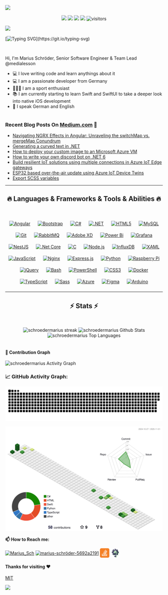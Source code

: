 ![](assets/Bottom_up.svg)

<!--   my-icons -->
<p align="center">
    <a href="https://github.com/schroedermarius/schroedermarius"><img src="https://img.shields.io/badge/status-updating-brightgreen.svg"></a>
    <a href="https://github.com/schroedermarius/schroedermarius/graphs/contributors"><img src="https://img.shields.io/github/contributors/schroedermarius/schroedermarius?color=blue"></a>
    <a href="https://github.com/schroedermarius/schroedermarius/stargazers"><img src="https://img.shields.io/github/stars/schroedermarius/schroedermarius.svg?logo=github"></a>
    <a href="https://github.com/schroedermarius/schroedermarius/network/members"><img src="https://img.shields.io/github/forks/schroedermarius/schroedermarius.svg?color=blue&logo=github"></a>
    <img src="https://visitor-badge.laobi.icu/badge?page_id=schroedermarius.schroedermarius" alt="visitors"/>   
</p>

<!--   my-header-img -->

![](./src/header_.png)

<!--   my-ticker -->

[![Typing SVG](https://readme-typing-svg.herokuapp.com?color=%2336BCF7&center=true&vCenter=true&width=600&lines=Hi+there+👋,+I+am+Marius+Schröder;+Welcome+to+My+Profile!;Over+7+years+of+programming+experience;Always+learning+new+things+;)](https://git.io/typing-svg)

<!--   my-info -->
<br>
<p>Hi, I'm Marius Schröder, Senior Software Engineer & Team Lead @medialesson</p>
<ul>
  <li>💻 I love writing code and learn anythings about it</li>
  <li>💻 I am a passionate developer from Germany</li>
  <li>🏋🏼‍♀️ I am a sport enthusiast</li>
  <li>📚 I am currently starting to learn Swift and SwiftUI to take a deeper look into native iOS development</li>
  <li>💬 I speak German and English</li>
  <br>
</ul>


### Recent Blog Posts On [Medium.com](https://medium.com/@mariusschroeder) 📝
<!-- MEDIUM-BLOG-POST-LIST:START -->
- [Navigating NGRX Effects in Angular: Unraveling the switchMap vs. mergeMap Conundrum](https://medium.com/medialesson/navigating-ngrx-effects-in-angular-unraveling-the-switchmap-vs-mergemap-conundrum-393d65a0dc8f?source=rss-4bc650e7a5a6------2)
- [Generating a curved text in .NET](https://medium.com/medialesson/generating-a-curved-text-in-net-d8a38209c5e2?source=rss-4bc650e7a5a6------2)
- [How to deploy your custom image to an Microsoft Azure VM](https://medium.com/medialesson/how-to-deploy-your-custom-image-to-an-microsoft-azure-vm-e1d960e85f58?source=rss-4bc650e7a5a6------2)
- [How to write your own discord bot on .NET 6](https://medium.com/medialesson/how-to-write-your-own-discord-bot-on-net-6-ac96e40467b8?source=rss-4bc650e7a5a6------2)
- [Build resilient IoT solutions using multiple connections in Azure IoT Edge gateways](https://medium.com/medialesson/build-resilient-iot-solutions-using-multiple-connections-in-azure-iot-edge-gateways-9787fdb07325?source=rss-4bc650e7a5a6------2)
- [ESP32 based over-the-air update using Azure IoT Device Twins](https://medium.com/medialesson/esp32-based-over-the-air-update-using-azure-iot-device-twins-aca4ce22e429?source=rss-4bc650e7a5a6------2)
- [Export SCSS variables](https://medium.com/@mariusschroeder/export-scss-variables-435b6e784302?source=rss-4bc650e7a5a6------2)
<!-- MEDIUM-BLOG-POST-LIST:END -->

<hr>
<h2 align="center">🔥 Languages & Frameworks & Tools & Abilities 🔥</h2>
<br>
<p align="center">
<a href="https://angular.io/" target="_blank"><img style="margin: 10px" src="https://profilinator.rishav.dev/skills-assets/angularjs-original.svg" alt="Angular" height="50" /></a>  
<a href="https://getbootstrap.com/docs/3.4/javascript/" target="_blank"><img style="margin: 10px" src="https://profilinator.rishav.dev/skills-assets/bootstrap-plain.svg" alt="Bootstrap" height="50" /></a>  
<a href="https://docs.microsoft.com/en-us/dotnet/csharp/" target="_blank"><img style="margin: 10px" src="https://profilinator.rishav.dev/skills-assets/csharp-original.svg" alt="C#" height="50" /></a>  
<a href="https://dotnet.microsoft.com/download/dotnet-framework" target="_blank"><img style="margin: 10px" src="https://profilinator.rishav.dev/skills-assets/dot-net-original-wordmark.svg" alt=".NET" height="50" /></a>  
<a href="https://en.wikipedia.org/wiki/HTML5" target="_blank"><img style="margin: 10px" src="https://profilinator.rishav.dev/skills-assets/html5-original-wordmark.svg" alt="HTML5" height="50" /></a>  
<a href="https://www.mysql.com/" target="_blank"><img style="margin: 10px" src="https://profilinator.rishav.dev/skills-assets/mysql-original-wordmark.svg" alt="MySQL" height="50" /></a>  
<a href="https://github.com/" target="_blank"><img style="margin: 10px" src="https://profilinator.rishav.dev/skills-assets/git-scm-icon.svg" alt="Git" height="50" /></a>  
<a href="https://www.rabbitmq.com/" target="_blank"><img style="margin: 10px" src="https://profilinator.rishav.dev/skills-assets/rabbitmq-icon.svg" alt="RabbitMQ" height="50" /></a>  
<a href="https://www.adobe.com/in/products/xd.html" target="_blank"><img style="margin: 10px" src="https://profilinator.rishav.dev/skills-assets/adobexd.png" alt="Adobe XD" height="50" /></a>  
<a href="https://powerbi.microsoft.com/en-us/" target="_blank"><img style="margin: 10px" src="https://profilinator.rishav.dev/skills-assets/powerbi.png" alt="Power Bi" height="50" /></a>  
<a href="https://grafana.com/" target="_blank"><img style="margin: 10px" src="https://profilinator.rishav.dev/skills-assets/grafana.png" alt="Grafana" height="50" /></a>  
<a href="https://nestjs.com/" target="_blank"><img style="margin: 10px" src="https://profilinator.rishav.dev/skills-assets/nestjs.svg" alt="NestJS" height="50" /></a>  
<a href="https://dotnet.microsoft.com/download" target="_blank"><img style="margin: 10px" src="https://profilinator.rishav.dev/skills-assets/dotnetcore.png" alt=".Net Core" height="50" /></a>  
<a href="https://www.cprogramming.com/" target="_blank"><img style="margin: 10px" src="https://profilinator.rishav.dev/skills-assets/c-original.svg" alt="C" height="50" /></a>  
<a href="https://nodejs.org/" target="_blank"><img style="margin: 10px" src="https://profilinator.rishav.dev/skills-assets/nodejs-original-wordmark.svg" alt="Node.js" height="50" /></a>  
<a href="https://www.influxdata.com/" target="_blank"><img style="margin: 10px" src="https://profilinator.rishav.dev/skills-assets/influxdb.svg" alt="InfluxDB" height="50" /></a>  
<a href="https://docs.microsoft.com/en-us/dotnet/desktop/wpf/xaml/" target="_blank"><img style="margin: 10px" src="https://profilinator.rishav.dev/skills-assets/xaml.png" alt="XAML" height="50" /></a>  
<a href="https://www.javascript.com/" target="_blank"><img style="margin: 10px" src="https://profilinator.rishav.dev/skills-assets/javascript-original.svg" alt="JavaScript" height="50" /></a>  
<a href="https://www.nginx.com/" target="_blank"><img style="margin: 10px" src="https://profilinator.rishav.dev/skills-assets/nginx-original.svg" alt="Nginx" height="50" /></a>  
<a href="https://expressjs.com/" target="_blank"><img style="margin: 10px" src="https://profilinator.rishav.dev/skills-assets/express-original-wordmark.svg" alt="Express.js" height="50" /></a>  
<a href="https://www.python.org/" target="_blank"><img style="margin: 10px" src="https://profilinator.rishav.dev/skills-assets/python-original.svg" alt="Python" height="50" /></a>  
<a href="https://www.raspberrypi.org/" target="_blank"><img style="margin: 10px" src="https://profilinator.rishav.dev/skills-assets/raspberrypi.png" alt="Raspberry Pi" height="50" /></a>  
<a href="https://jquery.com/" target="_blank"><img style="margin: 10px" src="https://profilinator.rishav.dev/skills-assets/jquery.png" alt="jQuery" height="50" /></a>  
<a href="https://www.gnu.org/software/bash/" target="_blank"><img style="margin: 10px" src="https://profilinator.rishav.dev/skills-assets/gnu_bash-icon.svg" alt="Bash" height="50" /></a>  
<a href="https://docs.microsoft.com/en-us/powershell/" target="_blank"><img style="margin: 10px" src="https://profilinator.rishav.dev/skills-assets/powershell.png" alt="PowerShell" height="50" /></a>  
<a href="https://www.w3schools.com/css/" target="_blank"><img style="margin: 10px" src="https://profilinator.rishav.dev/skills-assets/css3-original-wordmark.svg" alt="CSS3" height="50" /></a>  
<a href="https://www.docker.com/" target="_blank"><img style="margin: 10px" src="https://profilinator.rishav.dev/skills-assets/docker-original-wordmark.svg" alt="Docker" height="50" /></a>  
<a href="https://www.typescriptlang.org/" target="_blank"><img style="margin: 10px" src="https://profilinator.rishav.dev/skills-assets/typescript-original.svg" alt="TypeScript" height="50" /></a>  
<a href="https://sass-lang.com/" target="_blank"><img style="margin: 10px" src="https://profilinator.rishav.dev/skills-assets/sass-original.svg" alt="Sass" height="50" /></a>  
<a href="https://azure.microsoft.com/en-in/" target="_blank"><img style="margin: 10px" src="https://profilinator.rishav.dev/skills-assets/microsoft_azure-icon.svg" alt="Azure" height="50" /></a>  
<a href="https://www.figma.com/" target="_blank"><img style="margin: 10px" src="https://profilinator.rishav.dev/skills-assets/figma-icon.svg" alt="Figma" height="50" /></a>  
<a href="https://www.arduino.cc/" target="_blank"><img style="margin: 10px" src="https://profilinator.rishav.dev/skills-assets/arduino.png" alt="Arduino" height="50" /></a>  
  </p>
<hr>

<h2 align="center">⚡ Stats ⚡</h2>
<br>

<p align=center>
  <div align=center>
      <img title="🔥 Get streak stats for your profile at git.io/streak-stats" alt="schroedermarius streak" src="https://streak-stats.demolab.com/?user=schroedermarius&theme=monokai-metallian" width="450px"/>  
    <img alt="schroedermarius Github Stats" src="https://denvercoder1-github-readme-stats.vercel.app/api/?username=schroedermarius&show_icons=true&include_all_commits=true&count_private=true&theme=react&bg_color=1F222E&title_color=F85D7F&icon_color=F8D866" width="450px"/>
  </div>
  <div align=center>
      <img alt="schroedermarius Top Languages" src="https://denvercoder1-github-readme-stats.vercel.app/api/top-langs/?username=tsjdev-apps&langs_count=6&layout=compact&theme=react&bg_color=1F222E&title_color=F85D7F&icon_color=F8D866" width="450px"/>
  </div>
  <br>

#### 🎯 Contribution Graph

<img alt="schroedermarius Activity Graph" src="https://github-readme-activity-graph.vercel.app/graph/?username=schroedermarius&bg_color=1F222E&color=F8D866&line=F85D7F&point=FFFFFF" /></a>

</p>

<!--   GitHub stats graph -->

### 📈 GitHub Activity Graph:

<!--   grid-snake -->
![Schroedermarius github activity graph](https://raw.githubusercontent.com/schroedermarius/schroedermarius/snake-output/github-contribution-grid-snake.svg)

<!--   profile-green-animate -->
![Schroedermarius profile 3d](https://raw.githubusercontent.com/schroedermarius/schroedermarius/profile3d-output/profile-green-animate.svg)

<!--  2d history skills -->

<!-- <img src="https://cr-skills-chart-widget.azurewebsites.net/api/api?username=schroedermarius" width="auto"></img> -->

**📫 How to Reach me:**

<p align="left">
<a href="https://twitter.com/Marius_Sch" target="blank"><img align="center" src="https://raw.githubusercontent.com/schroedermarius/schroedermarius/main/assets/twitter.svg" alt="Marius_Sch" height="30" width="30" /></a>
<a href="https://www.linkedin.com/in/marius-schr%C3%B6der-5692a2191/" target="blank"><img align="center" src="https://raw.githubusercontent.com/schroedermarius/schroedermarius/main/assets/linkedin.svg" alt="marius-schröder-5692a2191" height="30" width="30" /></a>
<a href="https://stackoverflow.com/users/4198052/marius" target="blank"><img align="center" src="https://raw.githubusercontent.com/schroedermarius/schroedermarius/main/assets/stackoverflow.svg" alt="marius" height="30" width="30" /></a>
<a href="https://linktr.ee/marius_schroeder" target="blank"><img align="center" src="https://raw.githubusercontent.com/schroedermarius/schroedermarius/main/assets/linktree.svg" alt="marius_schroeder" height="30" width="30" /></a>

</p>

<!-- <img src="./github-metrics.svg" alt="Metrics" width="100%"> -->

#### Thanks for visiting :heart:

[MIT](LICENSE)

</p>

![](assets/Bottom_down.svg)
